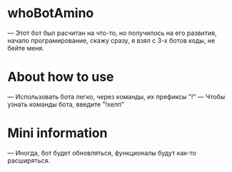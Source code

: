 # whoBotAmino
— Этот бот был расчитан на что-то, но получилось на его развития, начало програмирование, скажу сразу, я взял с 3-х ботов коды, не бейте меня. 
# About how to use
— Использовать бота легко, через команды, их префиксы "!"
— Чтобы узнать команды бота, введите "!хелп"
# Mini information
— Иногда, бот будет обновляться, функционалы будут как-то расширяться.

